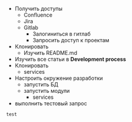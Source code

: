 + Получить доступы
  + Confluence
  + Jira
  + Gitlab
    + Залогиниться в гитлаб
    + Запросить доступ к проектам
+ Клонировать
  + Изучить README.md
+ Изучить все статьи в **Development process**
+ Клонировать
  + services
+ Настроить окружение разработки
  + запустить БД
  + запустить модули
    + services
+ выполнить тестовый запрос
```
test 
```
